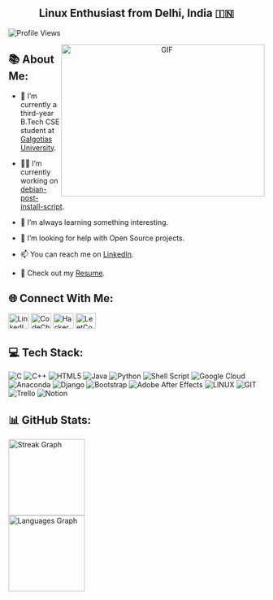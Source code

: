 <h2 align="center">Linux Enthusiast from Delhi, India 🇮🇳</h2>

<p align="left">
  <img src="https://komarev.com/ghpvc/?username=vivekkdagar&label=Profile%20views&color=0e75b6&style=flat" alt="Profile Views" />
</p>

<p align="center">
  <img align="right" height="300" width="400" alt="GIF" src="https://github.com/vivekkdagar/vivekkdagar/blob/main/luffy%20(1).gif">
</p>

## 📚 About Me:

- 🔭 I’m currently a third-year B.Tech CSE student at [Galgotias University](https://www.galgotiasuniversity.edu.in/).

- 👨‍💻 I’m currently working on [debian-post-install-script](https://github.com/vivekkdagar/debian-post-install-utility).

- 🌱 I’m always learning something interesting.

- 🤝 I’m looking for help with Open Source projects.

- 📫 You can reach me on [LinkedIn](https://www.linkedin.com/in/vivekkdagar/).

- 📄 Check out my [Resume](https://github.com/vivekkdagar/vivekkdagar/blob/main/Vivek%20Dagar%20-%20Resume.pdf).

## 🌐 Connect With Me:
<p align="left">
  <a href="https://linkedin.com/in/vivekkdagar" target="blank"><img src="https://raw.githubusercontent.com/rahuldkjain/github-profile-readme-generator/master/src/images/icons/Social/linked-in-alt.svg" alt="LinkedIn" height="30" width="40" /></a>
  <a href="https://www.codechef.com/users/vivekkdagar" target="blank"><img src="https://cdn.jsdelivr.net/npm/simple-icons@3.1.0/icons/codechef.svg" alt="CodeChef" height="30" width="40" /></a>
  <a href="https://www.hackerrank.com/vivekdagar2017" target="blank"><img src="https://raw.githubusercontent.com/rahuldkjain/github-profile-readme-generator/master/src/images/icons/Social/hackerrank.svg" alt="HackerRank" height="30" width="40" /></a>
  <a href="https://www.leetcode.com/vivekdagar" target="blank"><img src="https://raw.githubusercontent.com/rahuldkjain/github-profile-readme-generator/master/src/images/icons/Social/leet-code.svg" alt="LeetCode" height="30" width="40" /></a>
</p>

## 💻 Tech Stack:
![C](https://img.shields.io/badge/c-%2300599C.svg?style=for-the-badge&logo=c&logoColor=white)
![C++](https://img.shields.io/badge/c++-%2300599C.svg?style=for-the-badge&logo=c%2B%2B&logoColor=white)
![HTML5](https://img.shields.io/badge/html5-%23E34F26.svg?style=for-the-badge&logo=html5&logoColor=white)
![Java](https://img.shields.io/badge/java-%23ED8B00.svg?style=for-the-badge&logo=java&logoColor=white)
![Python](https://img.shields.io/badge/python-3670A0?style=for-the-badge&logo=python&logoColor=ffdd54)
![Shell Script](https://img.shields.io/badge/shell_script-%23121011.svg?style=for-the-badge&logo=gnu-bash&logoColor=white)
![Google Cloud](https://img.shields.io/badge/Google%20Cloud-%234285F4.svg?style=for-the-badge&logo=google-cloud&logoColor=white)
![Anaconda](https://img.shields.io/badge/Anaconda-%2344A833.svg?style=for-the-badge&logo=anaconda&logoColor=white)
![Django](https://img.shields.io/badge/django-%23092E20.svg?style=for-the-badge&logo=django&logoColor=white)
![Bootstrap](https://img.shields.io/badge/bootstrap-%23563D7C.svg?style=for-the-badge&logo=bootstrap&logoColor=white)
![Adobe After Effects](https://img.shields.io/badge/Adobe%20After%20Effects-9999FF.svg?style=for-the-badge&logo=Adobe%20After%20Effects&logoColor=white)
![LINUX](https://img.shields.io/badge/Linux-FCC624?style=for-the-badge&logo=linux&logoColor=black)
![GIT](https://img.shields.io/badge/Git-fc6d26?style=for-the-badge&logo=git&logoColor=white)
![Trello](https://img.shields.io/badge/Trello-%23026AA7.svg?style=for-the-badge&logo=Trello&logoColor=white)
![Notion](https://img.shields.io/badge/Notion-%23000000.svg?style=for-the-badge&logo=notion&logoColor=white)

## 📊 GitHub Stats:
<div align="left">
  <img src="https://streak-stats.demolab.com?user=vivekkdagar&locale=en&mode=daily&theme=dark&hide_border=false&border_radius=5" height="150" alt="Streak Graph" /><br>
  <img src="https://github-readme-stats.vercel.app/api/top-langs?username=vivekkdagar&locale=en&hide_title=false&layout=compact&card_width=320&langs_count=5&theme=dark&hide_border=true" height="150" alt="Languages Graph" />
</div>

